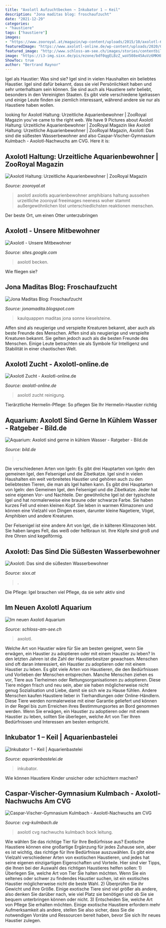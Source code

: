 ```yaml
---
title: "Axolotl Aufzuchtbecken ~ Inkubator 1 – Keil"
description: "Jona maditas blog: froschaufzucht"
date: "2021-12-29"
categories:
- "haustiere"
tags: ["haustiere"]
images:
- "https://www.zooroyal.at/magazin/wp-content/uploads/2015/10/axolotl-691x398.jpg"
featuredImage: "https://www.axolotl-online.de/wp-content/uploads/2020/07/ZuchtbeckenWEB.jpg"
featured_image: "http://www.schloss-am-see.ch/images/stories/contentbilder/800px_breite/news/2019/aqua_neu_1.jpg"
image: "https://i3-img.sixx.de/pis/ezone/bdf0qgELBzZ_waV508e45AuVz6MKHLtoT3q_r9mVfKwtP4tNTCXhcSq7C5CVerto8DSYdAruMxh1LpdAD4-nxNuLmoDCCtGzQrDW-JTdmqn_tUwsF58kyQGT0Amv4tzgP-wlKBvnmnsW1FEtnW5k3V5w90LnHgMB08lX5GGXYlRLg8ajxibF5AkfshNJO8sJqPp6usw/profile:ezone-teaser620x348?source"
ShowToc: true
author: "Bertrand Raynor"
---
```



Igel als Haustier: Was sind sie?
Igel sind in vielen Haushalten ein beliebtes Haustier. Igel sind dafür bekannt, dass sie viel Persönlichkeit haben und sehr unterhaltsam sein können. Sie sind auch als Haustiere sehr beliebt, besonders in den Vereinigten Staaten. Es gibt viele verschiedene Igelrassen und einige Leute finden sie ziemlich interessant, während andere sie nur als Haustiere haben wollen.

	

		
looking for Axolotl Haltung: Urzeitliche Aquarienbewohner | ZooRoyal Magazin you've came to the right web. We have 9 Pictures about Axolotl Haltung: Urzeitliche Aquarienbewohner | ZooRoyal Magazin like Axolotl Haltung: Urzeitliche Aquarienbewohner | ZooRoyal Magazin, Axolotl: Das sind die süßesten Wasserbewohner and also Caspar-Vischer-Gymnasium Kulmbach - Axolotl-Nachwuchs am CVG. Here it is:
		
    
## Axolotl Haltung: Urzeitliche Aquarienbewohner | ZooRoyal Magazin

<img loading=lazy src="https://www.zooroyal.at/magazin/wp-content/uploads/2015/10/axolotl-691x398.jpg" onerror="this.onerror=null;this.src='https://tse2.mm.bing.net/th?id=OIP.gwLvs6877IIzSqUzdJo98wHaER&amp;pid=15.1';" alt="Axolotl Haltung: Urzeitliche Aquarienbewohner | ZooRoyal Magazin">

_Source: zooroyal.at_

>axolotl axolotls aquarienbewohner amphibians haltung aussehen urzeitliche zooroyal freeimages neeness woher stammt außergewöhnlichen löst unterschiedlichsten reaktionen menschen. 

	

Der beste Ort, um einen Otter unterzubringen

    
## Axolotl - Unsere Mitbewohner

<img loading=lazy src="https://lh4.googleusercontent.com/-7n7Svx15sog/T1tfJ6ydMOI/AAAAAAAAD08/yQltSQw6LmA/s1600/IMG_7215.JPG" onerror="this.onerror=null;this.src='https://tse4.mm.bing.net/th?id=OIP.4T2V0nE7G0JNdrNQTQb8VQHaE8&amp;pid=15.1';" alt="Axolotl - Unsere Mitbewohner">

_Source: sites.google.com_

>axolotl becken. 

	

Wie fliegen sie?

    
## Jona Maditas Blog: Froschaufzucht

<img loading=lazy src="https://lh5.googleusercontent.com/--zPLHX4NJJc/VRfnxCIRgOI/AAAAAAAAAEo/F6ALOatBuaY/s640/blogger-image-579156466.jpg" onerror="this.onerror=null;this.src='https://tse2.mm.bing.net/th?id=OIP.RkmtZ_e-I85HlcEwVjzntwHaFT&amp;pid=15.1';" alt="Jona Maditas Blog: Froschaufzucht">

_Source: jonamadita.blogspot.com_

>kaulquappen maditas jona sonne kieselsteine. 

	

Affen sind als neugierige und verspielte Kreaturen bekannt, aber auch als beste Freunde des Menschen.
Affen sind als neugierige und verspielte Kreaturen bekannt. Sie gelten jedoch auch als die besten Freunde des Menschen. Einige Leute betrachten sie als Symbole für Intelligenz und Stabilität in einer chaotischen Welt.

    
## Axolotl Zucht - Axolotl-online.de

<img loading=lazy src="https://www.axolotl-online.de/wp-content/uploads/2020/07/ZuchtbeckenWEB.jpg" onerror="this.onerror=null;this.src='https://tse3.mm.bing.net/th?id=OIP.peEvnh6RMcP5L04uGKCDowAAAA&amp;pid=15.1';" alt="Axolotl Zucht - Axolotl-online.de">

_Source: axolotl-online.de_

>axolotl zucht reinigung. 

	

Tierärztliche Hermelin-Pflege: So pflegen Sie Ihr Hermelin-Haustier richtig

    
## Aquarium: Axolotl Sind Gerne In Kühlem Wasser - Ratgeber - Bild.de

<img loading=lazy src="https://bilder.bild.de/fotos-skaliert/axolotl-47794124/1,w=1280,c=0.bild.jpg" onerror="this.onerror=null;this.src='https://tse4.mm.bing.net/th?id=OIP.liCKOXhAQqo807ZTRKdZ3AHaEK&amp;pid=15.1';" alt="Aquarium: Axolotl sind gerne in kühlem Wasser - Ratgeber - Bild.de">

_Source: bild.de_

>. 

	

Die verschiedenen Arten von Igeln: Es gibt drei Hauptarten von Igeln: den gemeinen Igel, den Felsenigel und die Zibetkatze.
Igel sind in vielen Haushalten ein weit verbreitetes Haustier und gehören auch zu den beliebtesten Tieren, die man als Igel halten kann. Es gibt drei Hauptarten von Igeln: den Gemeinen Igel, den Felsenigel und die Zibetkatze. Jeder hat seine eigenen Vor- und Nachteile.
Der gewöhnliche Igel ist der typischste Igel und hat normalerweise eine braune oder schwarze Farbe. Sie haben kurzes Fell und einen kleinen Kopf. Sie leben in warmen Klimazonen und können eine Vielzahl von Dingen essen, darunter kleine Nagetiere, Vögel, Amphibien und andere Kreaturen.

Der Felsenigel ist eine andere Art von Igel, die in kälteren Klimazonen lebt. Sie haben langes Fell, das weiß oder hellbraun ist. Ihre Köpfe sind groß und ihre Ohren sind kegelförmig.

    
## Axolotl: Das Sind Die Süßesten Wasserbewohner

<img loading=lazy src="https://i3-img.sixx.de/pis/ezone/bdf0qgELBzZ_waV508e45AuVz6MKHLtoT3q_r9mVfKwtP4tNTCXhcSq7C5CVerto8DSYdAruMxh1LpdAD4-nxNuLmoDCCtGzQrDW-JTdmqn_tUwsF58kyQGT0Amv4tzgP-wlKBvnmnsW1FEtnW5k3V5w90LnHgMB08lX5GGXYlRLg8ajxibF5AkfshNJO8sJqPp6usw/profile:ezone-teaser620x348?source" onerror="this.onerror=null;this.src='https://tse1.mm.bing.net/th?id=OIP.QMSuDQHUBTzB23ArJuXbkwHaEK&amp;pid=15.1';" alt="Axolotl: Das sind die süßesten Wasserbewohner">

_Source: sixx.at_

>. 

	

Die Pflege: Igel brauchen viel Pflege, da sie sehr aktiv sind

    
## Im Neuen Axolotl Aquarium

<img loading=lazy src="http://www.schloss-am-see.ch/images/stories/contentbilder/800px_breite/news/2019/aqua_neu_1.jpg" onerror="this.onerror=null;this.src='https://tse2.mm.bing.net/th?id=OIP.4JhAowMJtoMH33mPbC3b3AHaFx&amp;pid=15.1';" alt="Im neuen Axolotl Aquarium">

_Source: schloss-am-see.ch_

>axolotl. 

	

Welche Art von Haustier wäre für Sie am besten geeignet, wenn Sie erwägen, ein Haustier zu adoptieren oder mit einem Haustier zu leben?
In den letzten Jahren ist die Zahl der Haustierbesitzer gewachsen. Menschen sind oft daran interessiert, ein Haustier zu adoptieren oder mit einem Haustier zu leben. Es gibt viele Arten von Haustieren, die den Bedürfnissen und Vorlieben der Menschen entsprechen. Manche Menschen ziehen es vor, Tiere aus Tierheimen oder Rettungsorganisationen zu adoptieren. Diese Tiere mögen frisch und neu sein, aber sie haben möglicherweise nicht genug Sozialisation und Liebe, damit sie sich wie zu Hause fühlen. Andere Menschen kaufen Haustiere lieber in Tierhandlungen oder Online-Händlern. Diese Tiere werden normalerweise mit einer Garantie geliefert und können in der Regel bis zum Erreichen ihres Bestimmungsortes an Bord genommen werden. Wenn Sie erwägen, ein Haustier zu adoptieren oder mit einem Haustier zu leben, sollten Sie überlegen, welche Art von Tier Ihren Bedürfnissen und Interessen am besten entspricht.

    
## Inkubator 1 – Keil | Aquarienbastelei

<img loading=lazy src="http://www.aquarienbastelei.de/wp-content/gallery/inkubator-1/inkubator-1_l200-highfin-gelege.jpg" onerror="this.onerror=null;this.src='https://tse3.mm.bing.net/th?id=OIP.HhzP8P5dRlq1vWJvwsENEgHaFj&amp;pid=15.1';" alt="Inkubator 1 – Keil | Aquarienbastelei">

_Source: aquarienbastelei.de_

>inkubator. 

	

Wie können Haustiere Kinder unsicher oder schüchtern machen?

    
## Caspar-Vischer-Gymnasium Kulmbach - Axolotl-Nachwuchs Am CVG

<img loading=lazy src="https://www.cvg-kulmbach.de/images/Faecher/Biologie/2019-01-19_bio_Axolotl/bilder/2019-01-19_bio_Axolotl_002.jpg" onerror="this.onerror=null;this.src='https://tse4.mm.bing.net/th?id=OIP.MrEVG3FR9NadILBdRmUHkQHaEK&amp;pid=15.1';" alt="Caspar-Vischer-Gymnasium Kulmbach - Axolotl-Nachwuchs am CVG">

_Source: cvg-kulmbach.de_

>axolotl cvg nachwuchs kulmbach bock leitung. 

	

Wie wählen Sie das richtige Tier für Ihre Bedürfnisse aus?
Exotische Haustiere können eine großartige Ergänzung für jedes Zuhause sein, aber es ist wichtig, das richtige für Ihre Bedürfnisse auszuwählen. Es gibt eine Vielzahl verschiedener Arten von exotischen Haustieren, und jedes hat seine eigenen einzigartigen Eigenschaften und Vorteile. Hier sind vier Tipps, die Ihnen bei der Auswahl des richtigen Haustieres helfen sollen: 1) Überlegen Sie, welche Art von Tier Sie halten möchten. Wenn Sie ein seltenes oder schwer zu findendes Haustier suchen, ist ein exotisches Haustier möglicherweise nicht die beste Wahl. 2) Überprüfen Sie ihr Gewicht und ihre Größe. Einige exotische Tiere sind viel größer als andere, also denken Sie darüber nach, wie viel Platz sie benötigen und ob Sie sie bequem unterbringen können oder nicht. 3) Entscheiden Sie, welche Art von Pflege Sie erhalten möchten. Einige exotische Haustiere erfordern mehr Aufmerksamkeit als andere, stellen Sie also sicher, dass Sie die notwendigen Vorräte und Ressourcen bereit haben, bevor Sie sich Ihr neues Haustier zulegen.

